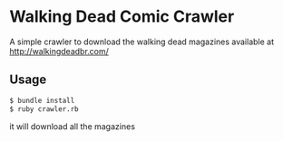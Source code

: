 # Walking Dead Comic Crawler
A simple crawler to download the walking dead magazines available at http://walkingdeadbr.com/
 
## Usage

```bash
$ bundle install
$ ruby crawler.rb
```

it will download all the magazines


